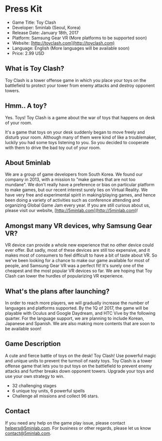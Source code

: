 # Press Kit
* Game Title: Toy Clash
* Developer: 5minlab (Seoul, Korea)
* Release Date: January 18th, 2017
* Platform: Samsung Gear VR (More platforms to be supported soon)
* Website: [http://toyclash.com](http://toyclash.com)
* Language: English (More languages ​​will be available soon)
* Price: 2.99 USD

## What is Toy Clash?
Toy Clash is a tower offense game in which you place your toys on the battlefield to protect your tower from enemy attacks and destroy opponent towers.

## Hmm.. A toy?
Yes. Toys! Toy Clash is a game about the war of toys that happens on desk of your room.

It's a game that toys on your desk suddenly began to move freely and disturb your room.
Although many of them were kind of like a troublemaker, luckily you had some toys listening to you.
So you decided to cooperate with them to drive the bad toy out of your room.

## About 5minlab
We are a group of game developers from South Korea. We found our company in 2013, with a mission to "make games that are not too mundane". We don't really have a preference or bias on particular platform to make games, but our recent interest surely lies on Virtual Reality.
We have very free and experimental spirit in making/playing games, and hence been doing a variety of activities such as conference attending and organizing Global Game Jam every year.
If you are still curious about us, please visit our website, [http://5minlab.com](http://5minlab.com)!

## Amongst many VR devices, why Samsung Gear VR?
VR device can provide a whole new experience that no other device could ever offer. But sadly, most of these devices are still too expensive, and it makes most of consumers to feel difficult to have a bit of taste about VR.
So we've been looking for a chance to make our game available for most of people, and Samsung Gear VR was a perfect fit!
It's surely one of the cheapest and the most popular VR devices so far. We are hoping that Toy Clash can lower the hurdles of popularizing VR experience.

## What's the plans after launching?
In order to reach more players, we will gradually increase the number of languages ​​and platforms supported.
By the 1Q of 2017, the game will be playable with Oculus and Google Daydream, and HTC Vive by the following quarter.
For the language support, we are planning to include Korean, Japanese and Spanish. We are also making more contents that are soon to be available soon!

## Game Description
A cute and fierce battle of toys on the desk! Toy Clash!
Use powerful magic and unique units to prevent the turmoil of nasty toys.
Toy Clash is a tower offense game that lets you to put toys on the battlefield to prevent enemy attacks and further breaks down opponent towers.
Upgrade your toys and use your own strategy to win.

* 32 challenging stages
* 6 unique toy units, 6 powerful spells
* Challenge all missions and collect 96 stars.


## Contact
If you need any help on the game play issue, please contact [helpers@5minlab.com](mailto:helpers@5minlab.com).
For business or other regards, please let us know [contact@5minlab.com](mailto:contact@5minlab.com).

